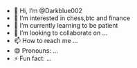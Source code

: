 - 👋 Hi, I’m @Darkblue002
- 👀 I’m interested in chess,btc and finance
- 🌱 I’m currently learning to be patient
- 💞️ I’m looking to collaborate on ...
- 📫 How to reach me ...
- 😄 Pronouns: ...
- ⚡ Fun fact: ...

<!---
Darkblue002/Darkblue002 is a ✨ special ✨ repository because its `README.md` (this file) appears on your GitHub profile.
You can click the Preview link to take a look at your changes.
--->
